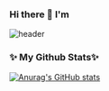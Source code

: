 ### Hi there 👋  I'm
![header](https://capsule-render.vercel.app/api?type=Soft&color=timeGradient&height=300&section=header&text=Soomin%20Ryu&animation=twinkling&fontSize=90)
### ✨ My Github Stats✨
[![Anurag's GitHub stats](https://github-readme-stats.vercel.app/api?username=SoominRyu&count_private=true&include_all_commits=True&show_icons=true&theme=buefy)](https://github.com/SoominRyu/github-readme-stats)
<!--
**SoominRyu/SoominRyu** is a ✨ _special_ ✨ repository because its `README.md` (this file) appears on your GitHub profile.

Here are some ideas to get you started:

- 🔭 I’m currently working on ...
- 🌱 I’m currently learning ...
- 👯 I’m looking to collaborate on ...
- 🤔 I’m looking for help with ...
- 💬 Ask me about ...
- 📫 How to reach me: ...
- 😄 Pronouns: ...
- ⚡ Fun fact: ...
-->
